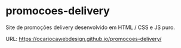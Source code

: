 # promocoes-delivery
 Site de promoções delivery desenvolvido em HTML / CSS e JS puro.

URL: https://ocariocawebdesign.github.io/promocoes-delivery/
